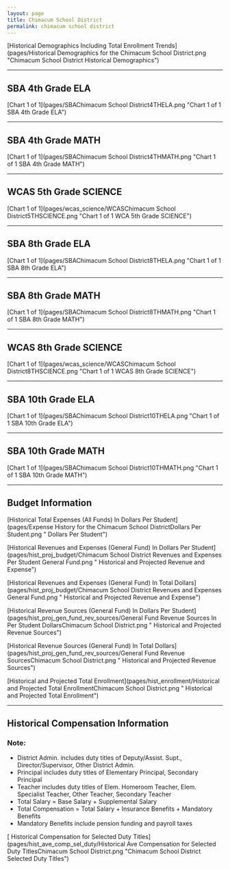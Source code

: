 ```yaml
---
layout: page
title: Chimacum School District
permalink: chimacum school district
---
```



[Historical Demographics Including Total Enrollment Trends](pages/Historical Demographics for the Chimacum School District.png "Chimacum School District Historical Demographics")

___

## SBA 4th Grade ELA

[Chart 1 of 1](pages/SBAChimacum School District4THELA.png "Chart 1 of 1 SBA 4th Grade ELA")


___

## SBA 4th Grade MATH

[Chart 1 of 1](pages/SBAChimacum School District4THMATH.png "Chart 1 of 1 SBA 4th Grade MATH")


___

## WCAS 5th Grade SCIENCE

[Chart 1 of 1](pages/wcas_science/WCASChimacum School District5THSCIENCE.png "Chart 1 of 1 WCA 5th Grade SCIENCE")


___

## SBA 8th Grade ELA

[Chart 1 of 1](pages/SBAChimacum School District8THELA.png "Chart 1 of 1 SBA 8th Grade ELA")


___

## SBA 8th Grade MATH

[Chart 1 of 1](pages/SBAChimacum School District8THMATH.png "Chart 1 of 1 SBA 8th Grade MATH")


___

## WCAS 8th Grade SCIENCE

[Chart 1 of 1](pages/wcas_science/WCASChimacum School District8THSCIENCE.png "Chart 1 of 1 WCAS 8th Grade SCIENCE")


___

## SBA 10th Grade ELA

[Chart 1 of 1](pages/SBAChimacum School District10THELA.png "Chart 1 of 1 SBA 10th Grade ELA")


___

## SBA 10th Grade MATH

[Chart 1 of 1](pages/SBAChimacum School District10THMATH.png "Chart 1 of 1 SBA 10th Grade MATH")


___

## Budget Information

[Historical Total Expenses (All Funds) In Dollars Per Student](pages/Expense History for the Chimacum School DistrictDollars Per Student.png " Dollars Per Student")

[Historical Revenues and Expenses (General Fund) In Dollars Per Student](pages/hist_proj_budget/Chimacum School District Revenues and Expenses Per Student General Fund.png " Historical and Projected Revenue and Expense")

[Historical Revenues and Expenses (General Fund) In Total Dollars](pages/hist_proj_budget/Chimacum School District Revenues and Expenses General Fund.png " Historical and Projected Revenue and Expense")

[Historical Revenue Sources (General Fund) In Dollars Per Student](pages/hist_proj_gen_fund_rev_sources/General Fund Revenue Sources In Per Student DollarsChimacum School District.png " Historical and Projected Revenue Sources")

[Historical Revenue Sources (General Fund) In Total Dollars](pages/hist_proj_gen_fund_rev_sources/General Fund Revenue SourcesChimacum School District.png " Historical and Projected Revenue Sources")

[Historical and Projected Total Enrollment](pages/hist_enrollment/Historical and Projected Total EnrollmentChimacum School District.png " Historical and Projected Total Enrollment")


___

## Historical Compensation Information
### Note:
- District Admin. includes duty titles of Deputy/Assist. Supt., Director/Supervisor, Other District Admin.
- Principal includes duty titles of Elementary Principal, Secondary Principal
- Teacher includes duty titles of Elem. Homeroom Teacher, Elem. Specialist Teacher, Other Teacher, Secondary Teacher
- Total Salary = Base Salary + Supplemental Salary
- Total Compensation = Total Salary + Insurance Benefits + Mandatory Benefits
- Mandatory Benefits include pension funding and payroll taxes

[ Historical Compensation for Selected Duty Titles](pages/hist_ave_comp_sel_duty/Historical Ave Compensation for Selected Duty TitlesChimacum School District.png "Chimacum School District Selected Duty Titles")

